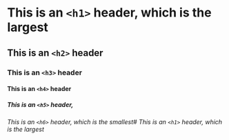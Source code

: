 # This is an `<h1>` header, which is the largest
## This is an `<h2>` header
### This is an `<h3>` header
#### This is an `<h4>` header
##### This is an `<h5>` header,
###### This is an `<h6>` header, which is the smallest# This is an `<h1>` header, which is the largest
